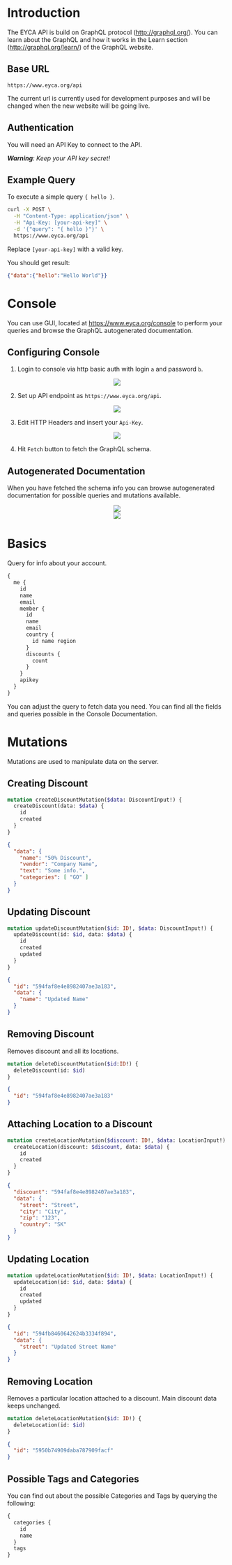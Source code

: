 # Introduction

The EYCA API is build on GraphQL protocol (http://graphql.org/). You can learn about the GraphQL and how it works in the Learn section (http://graphql.org/learn/) of the GraphQL website.

## Base URL

```
https://www.eyca.org/api
```

The current url is currently used for development purposes and will be changed when the new website will be going live.

## Authentication

You will need an API Key to connect to the API.

_**Warning**: Keep your API key secret!_

## Example Query

To execute a simple query `{ hello }`.

```sh
curl -X POST \
  -H "Content-Type: application/json" \
  -H "Api-Key: [your-api-key]" \
  -d '{"query": "{ hello }"}' \
  https://www.eyca.org/api
```

Replace `[your-api-key]` with a valid key.

You should get result:

```json
{"data":{"hello":"Hello World"}}
```

# Console

You can use GUI, located at https://www.eyca.org/console to perform your queries and browse the GraphQL autogenerated documentation.

## Configuring Console

1. Login to console via http basic auth with login `a` and password `b`.

<div align="center"><img src="img/console-http-auth-20190402.png"></div>

2. Set up API endpoint as `https://www.eyca.org/api`.

<div align="center"><img src="img/console-api-endpoint-20190402.png"></div>

3. Edit HTTP Headers and insert your `Api-Key`.

<div align="center"><img src="img/console-http-headers-20190402.png"></div>

4. Hit `Fetch` button to fetch the GraphQL schema.

## Autogenerated Documentation

When you have fetched the schema info you can browse autogenerated documentation for possible queries and mutations available.

<div align="center"><img src="img/console-docs-button-20190402.png"></div>
<div align="center"><img src="img/console-docs-preview-20190402.png"></div>

# Basics

Query for info about your account.

```graphql
{
  me {
    id
    name
    email
    member {
      id
      name
      email
      country {
        id name region
      }
      discounts {
        count
      }
    }
    apikey
  }
}
```

You can adjust the query to fetch data you need. You can find all the fields and queries possible in the Console Documentation.

# Mutations

Mutations are used to manipulate data on the server.

## Creating Discount

```graphql
mutation createDiscountMutation($data: DiscountInput!) {
  createDiscount(data: $data) {
    id
    created
  }
}
```

```json
{
  "data": {
    "name": "50% Discount",
    "vendor": "Company Name",
    "text": "Some info.",
    "categories": [ "GO" ]
  }
}
```

## Updating Discount

```graphql
mutation updateDiscountMutation($id: ID!, $data: DiscountInput!) {
  updateDiscount(id: $id, data: $data) {
    id
    created
    updated
  }
}
```

```json
{
  "id": "594faf8e4e8982407ae3a183",
  "data": {
    "name": "Updated Name"
  }
}
```


## Removing Discount

Removes discount and all its locations.

```graphql
mutation deleteDiscountMutation($id:ID!) {
  deleteDiscount(id: $id)
}
```

```json
{
  "id": "594faf8e4e8982407ae3a183"
}
```

## Attaching Location to a Discount

```graphql
mutation createLocationMutation($discount: ID!, $data: LocationInput!) {
  createLocation(discount: $discount, data: $data) {
    id
    created
  }
}
```

```json
{
  "discount": "594faf8e4e8982407ae3a183",
  "data": {
    "street": "Street",
    "city": "City",
    "zip": "123",
    "country": "SK"
  }
}
```

## Updating Location

```graphql
mutation updateLocationMutation($id: ID!, $data: LocationInput!) {
  updateLocation(id: $id, data: $data) {
    id
    created
    updated
  }
}
```

```json
{
  "id": "594fb8460642624b3334f894",
  "data": {
    "street": "Updated Street Name"
  }
}
```

## Removing Location

Removes a particular location attached to a discount. Main discount data keeps unchanged.

```graphql
mutation deleteLocationMutation($id: ID!) {
  deleteLocation(id: $id)
}
```

```json
{
  "id": "5950b74909daba787909facf"
}
```

## Possible Tags and Categories

You can find out about the possible Categories and Tags by querying the following:

```graphql
{
  categories {
    id
    name
  }
  tags
}
```
